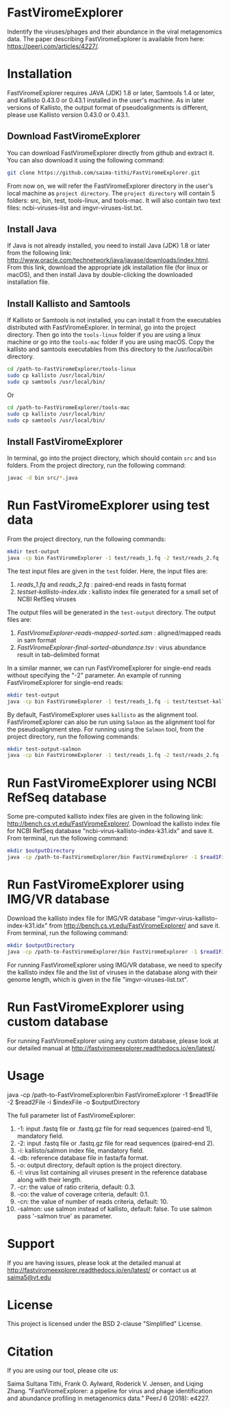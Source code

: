 # FastViromeExplorer
Indentify the viruses/phages and their abundance in the viral metagenomics data. The paper  describing FastViromeExplorer is available from here: https://peerj.com/articles/4227/.

# Installation
FastViromeExplorer requires JAVA (JDK) 1.8 or later, Samtools 1.4 or later, and Kallisto 0.43.0 or 0.43.1 installed in the user's machine. As in later versions of Kallisto, the output format of pseudoalignments is different, please use Kallisto version 0.43.0 or 0.43.1.
## Download FastViromeExplorer
You can download FastViromeExplorer directly from github and extract it. You can also download it using the following command:
```bash
git clone https://github.com/saima-tithi/FastViromeExplorer.git
```
From now on, we will refer the FastViromeExplorer directory in the user's local machine as `project directory`. The `project directory` will contain 5 folders: src, bin, test, tools-linux, and tools-mac. It will also contain two text files: ncbi-viruses-list and imgvr-viruses-list.txt.
## Install Java
If Java is not already installed, you need to install Java (JDK) 1.8 or later from the following link: http://www.oracle.com/technetwork/java/javase/downloads/index.html. From this link, download the appropriate jdk installation file (for linux or macOS), and then install Java by double-clicking the downloaded installation file.
## Install Kallisto and Samtools
If Kallisto or Samtools is not installed, you can install it from the executables distributed with FastViromeExplorer. 
In terminal, go into the project directory. Then go into the `tools-linux` folder if you are using a linux machine or go into the `tools-mac` folder if you are using macOS. Copy the kallisto and samtools executables from this directory to the /usr/local/bin directory.

```bash
cd /path-to-FastViromeExplorer/tools-linux
sudo cp kallisto /usr/local/bin/
sudo cp samtools /usr/local/bin/
```
Or

```bash
cd /path-to-FastViromeExplorer/tools-mac
sudo cp kallisto /usr/local/bin/
sudo cp samtools /usr/local/bin/
```
## Install FastViromeExplorer
In terminal, go into the project directory, which should contain `src` and `bin` folders. From the project directory, run the following command:
```bash
javac -d bin src/*.java
```
# Run FastViromeExplorer using test data
From the project directory, run the following commands:
```bash
mkdir test-output
java -cp bin FastViromeExplorer -1 test/reads_1.fq -2 test/reads_2.fq -i test/testset-kallisto-index.idx -o test-output
```
The test input files are given in the `test` folder. Here, the input files are:
1. *reads_1.fq* and *reads_2.fq* : paired-end reads in fastq format
2. *testset-kallisto-index.idx* : kallisto index file generated for a small set of NCBI RefSeq viruses

The output files will be generated in the `test-output` directory. The output files are:
1. *FastViromeExplorer-reads-mapped-sorted.sam* : aligned/mapped reads in sam format
2. *FastViromeExplorer-final-sorted-abundance.tsv* : virus abundance result in tab-delimited format

In a similar manner, we can run FastViromeExplorer for single-end reads without specifying the "-2" parameter. An example of running FastViromeExplorer for single-end reads:
```bash
mkdir test-output
java -cp bin FastViromeExplorer -1 test/reads_1.fq -i test/testset-kallisto-index.idx -o test-output
```

By default, FastViromeExplorer uses `kallisto` as the alignment tool. FastViromeExplorer can also be run using `Salmon` as the alignment tool for the pseudoalignment step. For running using the `Salmon` tool, from the project directory, run the following commands:
```bash
mkdir test-output-salmon
java -cp bin FastViromeExplorer -1 test/reads_1.fq -2 test/reads_2.fq -i test/testset-salmon-index -o test-output-salmon -salmon true
```

# Run FastViromeExplorer using NCBI RefSeq database
Some pre-computed kallisto index files are given in the following link: http://bench.cs.vt.edu/FastViromeExplorer/.
Download the kallisto index file for NCBI RefSeq database "ncbi-virus-kallisto-index-k31.idx" and save it. From terminal, run the following command:
```bash
mkdir $outputDirectory
java -cp /path-to-FastViromeExplorer/bin FastViromeExplorer -1 $read1File -2 $read2File -i /path-to-index-file/ncbi-virus-kallisto-index-k31.idx -o $outputDirectory
```
# Run FastViromeExplorer using IMG/VR database
Download the kallisto index file for IMG/VR database "imgvr-virus-kallisto-index-k31.idx" from http://bench.cs.vt.edu/FastViromeExplorer/ and save it. From terminal, run the following command:
```bash
mkdir $outputDirectory
java -cp /path-to-FastViromeExplorer/bin FastViromeExplorer -1 $read1File -2 $read2File -i /path-to-index-file/imgvr-virus-kallisto-index-k31.idx -l imgvr-viruses-list.txt -o $outputDirectory
```
For running FastViromeExplorer using IMG/VR database, we need to specify the kallisto index file and the list of viruses in the database along with their genome length, which is given in the file "imgvr-viruses-list.txt".
 
# Run FastViromeExplorer using custom database
For running FastViromeExplorer using any custom database, please look at our detailed manual at http://fastviromeexplorer.readthedocs.io/en/latest/.

# Usage
java -cp /path-to-FastViromeExplorer/bin FastViromeExplorer -1 $read1File -2 $read2File -i $indexFile -o $outputDirectory

The full parameter list of FastViromeExplorer:
1. -1: input .fastq file or .fastq.gz file for read sequences (paired-end 1), mandatory field.
2. -2: input .fastq file or .fastq.gz file for read sequences (paired-end 2).
3. -i: kallisto/salmon index file, mandatory field.
4. -db: reference database file in fasta/fa format.
5. -o: output directory, default option is the project directory.
6. -l: virus list containing all viruses present in the reference database along with their length.
7. -cr: the value of ratio criteria, default: 0.3.
8. -co: the value of coverage criteria, default: 0.1.
9. -cn: the value of number of reads criteria, default: 10.
10. -salmon: use salmon instead of kallisto, default: false. To use salmon pass '-salmon true' as parameter.

# Support
If you are having issues, please look at the detailed manual at http://fastviromeexplorer.readthedocs.io/en/latest/ or contact us at saima5@vt.edu
# License
This project is licensed under the BSD 2-clause "Simplified" License.
# Citation
If you are using our tool, please cite us:

Saima Sultana Tithi, Frank O. Aylward, Roderick V. Jensen, and Liqing Zhang. "FastViromeExplorer: a pipeline for virus and phage identification and abundance profiling in metagenomics data." PeerJ 6 (2018): e4227.
